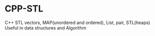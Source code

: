 # CPP-STL
C++ STL vectors, MAP(unordered and ordered), List, pair, STL(heaps)
Useful in data structures and Algorithm
